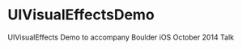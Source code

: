 UIVisualEffectsDemo
===================

UIVisualEffects Demo to accompany Boulder iOS October 2014 Talk 
